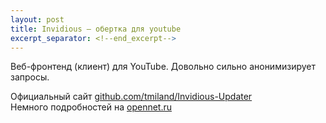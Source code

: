 ```yaml
---
layout: post
title: Invidious — обертка для youtube  
excerpt_separator: <!--end_excerpt-->
---
```

Веб-фронтенд (клиент) для YouTube. Довольно сильно анонимизирует запросы.  
<!--end_excerpt-->
Официальный сайт [github.com/tmiland/Invidious-Updater](https://github.com/tmiland/Invidious-Updater)  
Немного подробностей на [opennet.ru](http://www.opennet.ru/opennews/art.shtml?num=50261)  
